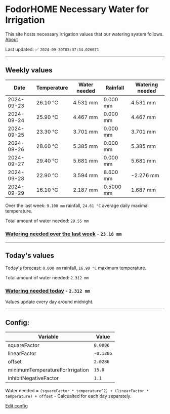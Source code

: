 # FodorHOME Necessary Water for Irrigation

This site hosts necessary irrigation values that our watering system follows. [About](https://github.com/redyau/irrigation)

Last updated: ✅ `2024-09-30T05:37:34.026071`

---

## Weekly values

| Date | Temperature | Water needed | Rainfall | Watering needed |
|-----|-----|-----|-----|-----|
| 2024-09-23 | 26.10 °C | 4.531 mm | 0.000 mm | 4.531 mm |
| 2024-09-24 | 25.90 °C | 4.467 mm | 0.000 mm | 4.467 mm |
| 2024-09-25 | 23.30 °C | 3.701 mm | 0.000 mm | 3.701 mm |
| 2024-09-26 | 28.60 °C | 5.385 mm | 0.000 mm | 5.385 mm |
| 2024-09-27 | 29.40 °C | 5.681 mm | 0.000 mm | 5.681 mm |
| 2024-09-28 | 22.90 °C | 3.594 mm | 8.600 mm | -2.276 mm |
| 2024-09-29 | 16.10 °C | 2.187 mm | 0.5000 mm | 1.687 mm |


Over the last week: `9.100 mm` rainfall, `24.61 °C` average daily maximal temperature.

Total amount of water needed: `29.55 mm`

### [Watering needed over the last week](lastweek.txt) - `23.18 mm`

---

## Today's values

Today's forecast: `0.000 mm` rainfall, `16.90 °C` maximum temperature.

Total amount of water needed: `2.312 mm`

### [Watering needed today](today.txt) - `2.312 mm`

Values update every day around midnight.

---

## Config:

| Variable | Value |
|-----|-----|
| squareFactor | `0.0086` |
| linearFactor | `-0.1286` |
| offset | `2.0286` |
| minimumTemperatureForIrrigation | `15.0` |
| inhibitNegativeFactor | `1.1` |

Water needed = `(squareFactor * temperature^2) + (linearFactor * temperature) + offset` - Calcualted for each day separately.

[Edit config](https://github.com/RedyAu/irrigation/edit/main/config.json)
